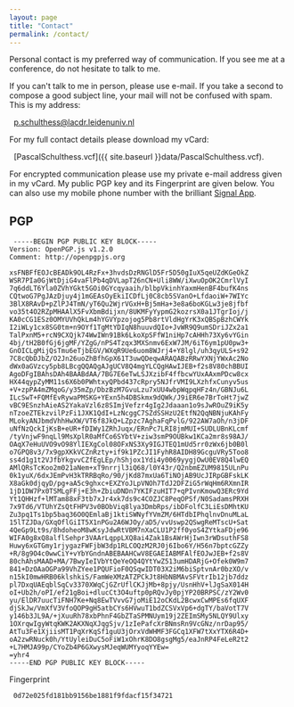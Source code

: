```yaml
---
layout: page
title: "Contact"
permalink: /contact/
---
```


Personal contact is my preferred way of communication. If you see me at a conference, do not hesitate to talk to me.

If you can't talk to me in person, please use e-mail. If you take a second to compose a good subject line, your mail will not be confused with spam. This is my address:

<i class="fa fa-envelope"></i> &nbsp; [p.schulthess@lacdr.leidenuniv.nl](mailto:p.schulthess@lacdr.leidenuniv.nl)

For my full contact details please download my vCard:

<i class="fa  fa-address-card-o"></i> &nbsp; [PascalSchulthess.vcf]({{ site.baseurl }}data/PascalSchulthess.vcf).

For encrypted communication please use my private e-mail address given in my vCard. My public PGP key and its Fingerprint are given below. You can also use my mobile phone number with the brilliant [Signal App](https://whispersystems.org/).

## PGP

     -----BEGIN PGP PUBLIC KEY BLOCK-----
    Version: OpenPGP.js v1.2.0
    Comment: http://openpgpjs.org

    xsFNBFfEOJcBEADk9OL4RzFx+3hvdsDzRNGlD5Fr5D50gIuX5qeUZdKGeOkZ
    WSR7PIa0GjWtDjiG4vaFlPb4qDVLapT26nCN+Uli8WW/iXwuOpOK2CmrlVyI
    7q6ddLT6Yla0ZVhYGkt5GOi0GYcqyaaih/blbpVkinhYaxmHenBF4bufK4ns
    CQtwoG7PgJAzDjuy4j1mGEAsOyEkiICDfLj0C8cb5SVanO+LfdaoiW+7WIYc
    3BlX8RAvD+pZlPJ4TmN/yT6Qu2WjrVGxH+Bj5mHa+3e8a6boKGLw3je8jfbf
    vo35t4O2RZpMHAAlX5FvXbmBdijxn/8UKMFyYypmG2kozrsX0a1JTgrIoj/j
    KA0cCG1ESz0OMYUVhQkLm4hYGVYpzojog5Pb8rtVldHgYrK3xQBSpBzhCWYk
    I2iWLy1cx8SG0tm+n9OYf1TgMtYDIqN8huuvdQIo+JvWR9Q9umSDriJZx2a1
    TalPxnM5+rcN9CXQjk74WwIWn91Bk6LkoXpSFfW1niHp7cAHHh73Xy6vYGin
    4bj/tH2B0fGj6jgMF/YZgG/nPS4Tzqx3MXSnmv6ExW7JM/6iT6ym1pU0pw3+
    GnOICLgMijQsTmu6eTjbEGV/WXqR9Ue6uom8WJrj4+Y8lgl/uh3qyULS+s92
    7C8cQbDJbZ/O2Jn26uoZhBfhGpX61T3uwQDeqwARAQABzRRwYXNjYWxAc2No
    dWx0aGVzcy5pb8LBcgQQAQgAJgUCV8Q4mgYLCQgHAwIJEB+f2s8V80chBBUI
    AgoDFgIBAhsDAh4BAABdAA/7BG7E6eTwLSJXzibF4ffbcwYUxAAxmPDcw8cx
    HX44qypZyMM11s6X6b0PWhtxyQPbd437cRpry5NJfrVMI9LXzhfxCunyv5us
    +V+zpPA4mZMqoG/y35mZp/DbzBzM7GvuLzu7xUU4wbpWqpqHFz4n/GBNJu6L
    ILcSwT+FQMfEvRywaPMSKG+YExn5h4DBSkmx9dQWk/J9iER6e7BrToHt7jwZ
    vBC9ESnzhAieAS2YakaVzl6z8SImjVefzr4gIg2Jdaaan1o9sJwROuZ9iK5y
    nTzoeZTEkzvilPzFi1JXK1QdI+LzNcggC7SZdSSHzU2EtfN2QqNBNjuKAhFy
    MLokyANJbmdVhhHwXW/VT6f8JkQ+LZpzc7AghaFqPvlG/922AW7aOh/n3jDF
    uNfNzQckIjKsB+eUR+fDIWy1ZRhJuqx/ERnPc7LRI8jmMUI+SUDLUBnKLcmf
    /tyVnjwF9nqLl9MsXplR0aMfCo6SYbtV+ziw3smP9OUBkw1KCa2mr8s98AJ/
    OAqX7eHuUVO9vO98YlIEXgCol08OFxNS3Xy9IGJTEQ1mUd5rr0zWx6jb0B0l
    o7GPQ8v3/7x9gpXKkVCZnRzty+if9k1PZcJI1FyhR8AIDH89GcguVRy5Too8
    ss4d1g1t2VJfbYkgvvCZfEgLEp/hShjox1Ydi4y0069yygjOwU0EV8Q4lwEQ
    AMlQRsTcKoo2m021aNem+xT9nrrjl3iQ68/l0Y43r/Q2nbmEZUM9815ULnPu
    0k1yuX/6dxJEmPvH3kTRRBqRo/90/jKd87mxUa6TiNOjAB9UcJIRpGBFskLK
    X8aGk0djqyD/pg+aA5c9ghxc+EXZYoJLpVNOh7TdJ2DFZiG5rWqHm6RXmnIR
    1jD1DW7Px0TSMLgFFj+E3h+ZbiuDNDn7YKIFzuHIT7+qPIvnKmowQ3ERc9Yd
    Yt1QHHzf+lMTam88xF3tb7xJr4xk7ds9c4COZJC8PeqOPSf/N0SadamsPRXH
    7x9Td6/VTUhYZsQtFHPV3v0BObViq8lya3DmbRps/ibDFolfC3LiEsDMhtKU
    Zu3pq1Ts1bp5baq36O0QEmlaBj1ktiSWNyfYVmZM/6HTdbIPhqlnvDnuMLaL
    15lTZJDa/GXqOflGiIT5X1nPGu2A6WJOy/aD5/vvUswp2QSwgReMTscU+Sat
    4QeGp9Lt9s/8hdoheoM8wKsyJdwRtVBM7nXaCLU1P2ff0yoS4ZYtkaFDje96
    WIFA0g8xQ8alflSehpr3VAArLqppLXQ8ai4Zak1BsAWrHjIwn3rWDsuthFS8
    Huwy6xGTGmy1rjygazFWFjbW3dp1RLCOQzM2RJ0j6Ibo6Y/H56n7bptcGZZy
    +R/8g9O4c0wwCiY+vYbYGndnABEBAAHCwV8EGAEIABMFAlfEOJwJEB+f2s8V
    80chAhsMAAD+MA/7BwyIeIVbYtQeYeOQ4QYtYwZ513umHDARjG+Ofek0W9m7
    841+DzOAaOGPa99VhZYee1PQUFioF0QSqwIDT03X2iM6biSptvnAr0bzXO/v
    n15kI0mwHRB06klshkiS/FamWeXMzATZPCkJt8HbNBMAvSFVtrIb12jb7ddz
    pl7DxqUAEqblSqCv3370XWqCjGZrUflCKJjMb+8pjy/UsnHhV+lJgSaX014H
    oI+Ub2h/oPI/ef21gBoi+dlucCt3O4uftp0pRQvJy0pjYP20BRPSC/zY2Wv0
    yu/ElDR7uucTiFNH7Ke+Nq8EwTVvvG7joMiE12oCKdL2BcwxCwMPEs6fqUXF
    djSkJw/VmXfV3VfoQOP9gH5atbCYs6HVwuT1bdZCSVxVp6+dgTY/baVotT7V
    y146b3JL9A/+jXuuRh78xbPhnF4GbZTaSPMNUym19j2ZEImSMy5NLQY9Ulxy
    1OXrqwIgyWtqKWK2AKXNqXJqgSjv/1zIePafcXrBNmsRn9VcGNz/nrDap95/
    AtTu3Fe1XjiisMT1PqXrKqSf1guU3jOrxVdWHMF3FGCq1XFW7tXxYTX6R4D+
    oA2zwRNuck0h/YtUyleiDuC5oFiW1xOhrK8DO8gsgMg5/eaJnRP4FeLeR2t2
    +L7HMJA99p/CYoZb4P6GXwysMJeqWUMYyoqYYEw=
    =yhr4
    -----END PGP PUBLIC KEY BLOCK-----

 Fingerprint

     0d72e025fd181bb9156be1881f9fdacf15f34721
